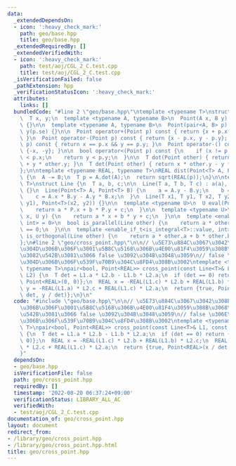 ```yaml
---
data:
  _extendedDependsOn:
  - icon: ':heavy_check_mark:'
    path: geo/base.hpp
    title: geo/base.hpp
  _extendedRequiredBy: []
  _extendedVerifiedWith:
  - icon: ':heavy_check_mark:'
    path: test/aoj/CGL_2_C.test.cpp
    title: test/aoj/CGL_2_C.test.cpp
  _isVerificationFailed: false
  _pathExtension: hpp
  _verificationStatusIcon: ':heavy_check_mark:'
  attributes:
    links: []
  bundledCode: "#line 2 \"geo/base.hpp\"\ntemplate <typename T>\nstruct Point {\n\
    \  T x, y;\n  template <typename A, typename B>\n  Point(A x, B y) : x(x), y(y)\
    \ {}\n\n  template <typename A, typename B>\n  Point(pair<A, B> p) : x(p.fi),\
    \ y(p.se) {}\n\n  Point operator+(Point p) const { return {x + p.x, y + p.y};\
    \ }\n  Point operator-(Point p) const { return {x - p.x, y - p.y}; }\n  bool operator==(Point\
    \ p) const { return x == p.x && y == p.y; }\n  Point operator-() const { return\
    \ {-x, -y}; }\n\n  bool operator<(Point p) const {\n    if (x != p.x) return x\
    \ < p.x;\n    return y < p.y;\n  }\n\n  T dot(Point other) { return x * other.x\
    \ + y * other.y; }\n  T det(Point other) { return x * other.y - y * other.x; }\n\
    };\n\ntemplate <typename REAL, typename T>\nREAL dist(Point<T> A, Point<T> B)\
    \ {\n  A -= B;\n  T p = A.dot(A);\n  return sqrt(REAL(p));\n}\n\ntemplate <typename\
    \ T>\nstruct Line {\n  T a, b, c;\n\n  Line(T a, T b, T c) : a(a), b(b), c(c)\
    \ {}\n  Line(Point<T> A, Point<T> B) {\n    a = A.y - B.y;\n    b = B.x - A.x;\n\
    \    c = A.x * B.y - A.y * B.x;\n  }\n  Line(T x1, T y1, T x2, T y2) : Line(Point<T>(x1,\
    \ y1), Point<T>(x2, y2)) {}\n\n  template <typename U>\n  U eval(Point<U> P) {\n\
    \    return a * P.x + b * P.y + c;\n  }\n\n  template <typename U>\n  T eval(U\
    \ x, U y) {\n    return a * x + b * y + c;\n  }\n\n  template <enable_if_t<is_integral<T>::value,\
    \ int> = 0>\n  bool is_parallel(Line other) {\n    return a * other.b - b * other.a\
    \ == 0;\n  }\n\n  template <enable_if_t<is_integral<T>::value, int> = 0>\n  bool\
    \ is_orthogonal(Line other) {\n    return a * other.a + b * other.b == 0;\n  }\n\
    };\n#line 2 \"geo/cross_point.hpp\"\n\n// \u5E73\u884C\u3067\u3042\u308B\u3068\
    \u304D\u306B\u306F\u3001\u5B8C\u5168\u306B\u4E00\u81F4\u3059\u308B\u3068\u304D\
    \u3082\u542B\u3081\u3066 false \u3092\u304B\u3048\u3059\n// false \u306E\u3068\
    \u304D\u306B\u306F\u539F\u70B9\u304C\u8FD4\u308B\u3002\ntemplate <typename REAL,\
    \ typename T>\npair<bool, Point<REAL>> cross_point(const Line<T>& L1, const Line<T>&\
    \ L2) {\n  T det = L1.a * L2.b - L1.b * L2.a;\n  if (det == 0) return {false,\
    \ Point<REAL>(0, 0)};\n  REAL x = -REAL(L1.c) * L2.b + REAL(L1.b) * L2.c;\n  REAL\
    \ y = -REAL(L1.a) * L2.c + REAL(L1.c) * L2.a;\n  return {true, Point<REAL>(x /\
    \ det, y / det)};\n}\n"
  code: "#include \"geo/base.hpp\"\n\n// \u5E73\u884C\u3067\u3042\u308B\u3068\u304D\
    \u306B\u306F\u3001\u5B8C\u5168\u306B\u4E00\u81F4\u3059\u308B\u3068\u304D\u3082\
    \u542B\u3081\u3066 false \u3092\u304B\u3048\u3059\n// false \u306E\u3068\u304D\
    \u306B\u306F\u539F\u70B9\u304C\u8FD4\u308B\u3002\ntemplate <typename REAL, typename\
    \ T>\npair<bool, Point<REAL>> cross_point(const Line<T>& L1, const Line<T>& L2)\
    \ {\n  T det = L1.a * L2.b - L1.b * L2.a;\n  if (det == 0) return {false, Point<REAL>(0,\
    \ 0)};\n  REAL x = -REAL(L1.c) * L2.b + REAL(L1.b) * L2.c;\n  REAL y = -REAL(L1.a)\
    \ * L2.c + REAL(L1.c) * L2.a;\n  return {true, Point<REAL>(x / det, y / det)};\n\
    }"
  dependsOn:
  - geo/base.hpp
  isVerificationFile: false
  path: geo/cross_point.hpp
  requiredBy: []
  timestamp: '2022-08-20 06:37:24+09:00'
  verificationStatus: LIBRARY_ALL_AC
  verifiedWith:
  - test/aoj/CGL_2_C.test.cpp
documentation_of: geo/cross_point.hpp
layout: document
redirect_from:
- /library/geo/cross_point.hpp
- /library/geo/cross_point.hpp.html
title: geo/cross_point.hpp
---
```

